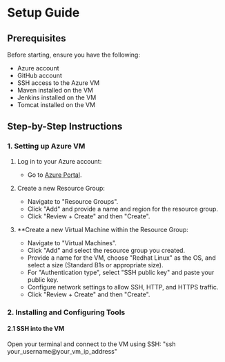 # Setup Guide

## Prerequisites
Before starting, ensure you have the following:
- Azure account
- GitHub account
- SSH access to the Azure VM
- Maven installed on the VM
- Jenkins installed on the VM
- Tomcat installed on the VM

## Step-by-Step Instructions

### 1. Setting up Azure VM
1. Log in to your Azure account:
   - Go to [Azure Portal](https://portal.azure.com/).

2. Create a new Resource Group:
   - Navigate to "Resource Groups".
   - Click "Add" and provide a name and region for the resource group.
   - Click "Review + Create" and then "Create".

3. **Create a new Virtual Machine within the Resource Group:
   - Navigate to "Virtual Machines".
   - Click "Add" and select the resource group you created.
   - Provide a name for the VM, choose "Redhat Linux" as the OS, and select a size (Standard B1s or appropriate size).
   - For "Authentication type", select "SSH public key" and paste your public key.
   - Configure network settings to allow SSH, HTTP, and HTTPS traffic.
   - Click "Review + Create" and then "Create".

### 2. Installing and Configuring Tools

#### 2.1 SSH into the VM
Open your terminal and connect to the VM using SSH:
"ssh your_username@your_vm_ip_address"
